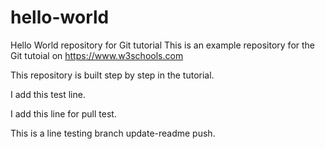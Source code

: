 # hello-world
Hello World repository for Git tutorial
This is an example repository for the Git tutoial on https://www.w3schools.com

This repository is built step by step in the tutorial.

I add this test line.

I add this line for pull test.

This is a line testing branch update-readme push.

